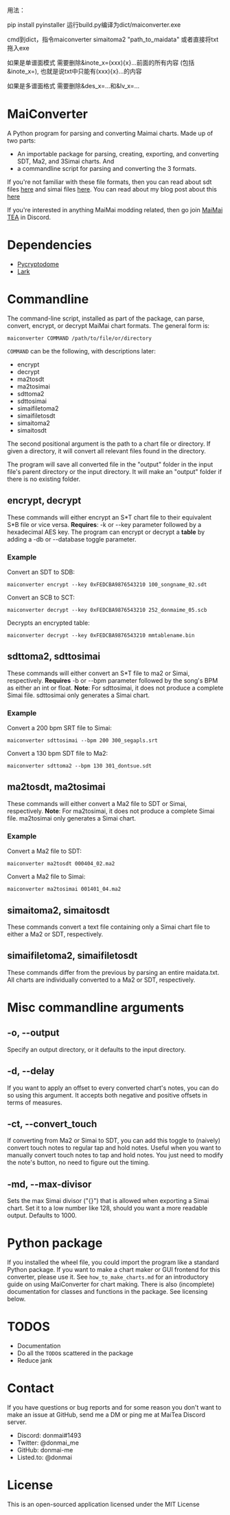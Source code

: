用法：

pip install pyinstaller
运行build.py编译为dict/maiconverter.exe

cmd到dict，指令maiconverter simaitoma2 "path_to_maidata"
或者直接将txt拖入exe

如果是单谱面模式
需要删除&inote_x=(xxx){x}...前面的所有内容 (包括&inote_x=),
也就是说txt中只能有(xxx){x}...的内容

如果是多谱面格式
需要删除&des_x=...和&lv_x=...

# MaiConverter
A Python program for parsing and converting Maimai charts. Made up of two parts: 
* An importable package for parsing, creating, exporting, and converting SDT, Ma2, and 3Simai charts. And
* a commandline script for parsing and converting the 3 formats.

If you're not familiar with these file formats, then you can read about sdt files [here](https://listed.to/@donmai/18173/the-four-chart-formats-of-maimai-classic) and simai files [here](https://w.atwiki.jp/simai/pages/25.html). You can read about my blog post about this [here](https://listed.to/@donmai/18284/newly-released-simai-to-sdt-converter)

If you're interested in anything MaiMai modding related, then go join [MaiMai TEA](https://discord.gg/82UR3e2akE) in Discord.

# Dependencies 
* [Pycryptodome](https://pypi.org/project/pycryptodome)
* [Lark](https://pypi.org/project/lark-parser)

# Commandline
The command-line script, installed as part of the package, can parse, convert, encrypt, or decrypt MaiMai chart formats. The general form is:

```maiconverter COMMAND /path/to/file/or/directory```

`COMMAND` can be the following, with descriptions later:
* encrypt
* decrypt
* ma2tosdt
* ma2tosimai
* sdttoma2
* sdttosimai
* simaifiletoma2
* simaifiletosdt
* simaitoma2
* simaitosdt

The second positional argument is the path to a chart file or directory. If given a directory, it will convert all relevant files found in the directory.

The program will save all converted file in the "output" folder in the input file's parent directory or the input directory. It will make an "output" folder if there is no existing folder.

## encrypt, decrypt

These commands will either encrypt an S\*T chart file to their equivalent S\*B file or vice versa.
**Requires**: -k or --key parameter followed by a hexadecimal AES key. The program can encrypt or decrypt a **table** by adding a -db or --database toggle parameter.

### Example
Convert an SDT to SDB:

```maiconverter encrypt --key 0xFEDCBA9876543210 100_songname_02.sdt```

Convert an SCB to SCT:

```maiconverter decrypt --key 0xFEDCBA9876543210 252_donmaime_05.scb```

Decrypts an encrypted table:

```maiconverter decrypt --key 0xFEDCBA9876543210 mmtablename.bin```

## sdttoma2, sdttosimai

These commands will either convert an S\*T file to ma2 or Simai, respectively. **Requires** -b or --bpm parameter followed by the song's BPM as either an int or float. 
**Note**: For sdttosimai, it does not produce a complete Simai file. sdttosimai only generates a Simai chart.

### Example
Convert a 200 bpm SRT file to Simai:

```maiconverter sdttosimai --bpm 200 300_segapls.srt```

Convert a 130 bpm SDT file to Ma2:

```maiconverter sdttoma2 --bpm 130 301_dontsue.sdt```

## ma2tosdt, ma2tosimai

These commands will either convert a Ma2 file to SDT or Simai, respectively.
**Note**: For ma2tosimai, it does not produce a complete Simai file. ma2tosimai only generates a Simai chart.

### Example
Convert a Ma2 file to SDT:

```maiconverter ma2tosdt 000404_02.ma2```

Convert a Ma2 file to Simai:

```maiconverter ma2tosimai 001401_04.ma2```

## simaitoma2, simaitosdt

These commands convert a text file containing only a Simai chart file to either a Ma2 or SDT, respectively.

## simaifiletoma2, simaifiletosdt

These commands differ from the previous by parsing an entire maidata.txt. All charts are individually converted to a Ma2 or SDT, respectively.

# Misc commandline arguments
## -o, --output
Specify an output directory, or it defaults to the input directory.

## -d, --delay
If you want to apply an offset to every converted chart's notes, you can do so using this argument. It accepts both negative and positive offsets in terms of measures.

## -ct, --convert_touch
If converting from Ma2 or Simai to SDT, you can add this toggle to (naively) convert touch notes to regular tap and hold notes. Useful when you want to manually convert touch notes to tap and hold notes. You just need to modify the note's button, no need to figure out the timing.

## -md, --max-divisor
Sets the max Simai divisor ("{}") that is allowed when exporting a Simai chart. Set it to a low number like 128, should you want a more readable output. Defaults to 1000. 

# Python package
If you installed the wheel file, you could import the program like a standard Python package. If you want to make a chart maker or GUI frontend for this converter, please use it. See `how_to_make_charts.md` for an introductory guide on using MaiConverter for chart making. There is also (incomplete) documentation for classes and functions in the package. See licensing below.

# TODOS
* Documentation
* Do all the `TODO`s scattered in the package
* Reduce jank

# Contact
If you have questions or bug reports and for some reason you don't want to make an issue at GitHub, send me a DM or ping me at MaiTea Discord server.

* Discord: donmai#1493
* Twitter: @donmai_me
* GitHub: donmai-me
* Listed.to: @donmai

# License
This is an open-sourced application licensed under the MIT License
